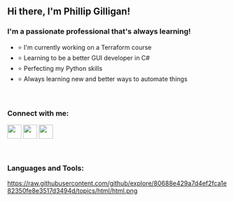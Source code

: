 ## Hi there, I'm Phillip Gilligan!

### I'm a passionate professional that's always learning!
- ⭐ I'm currently working on a Terraform course
- ⭐ Learning to be a better GUI developer in C#
- ⭐ Perfecting my Python skills
- ⭐ Always learning new and better ways to automate things

<br />

### Connect with me:
[<img height="32" width="32" src="https://cdn.jsdelivr.net/npm/simple-icons@v3/icons/linkedin.svg" />][linkedin]
<img height="32" width="32" src="https://cdn.jsdelivr.net/npm/simple-icons@v3/icons/youtube.svg" />
<img height="32" width="32" src="https://cdn.jsdelivr.net/npm/simple-icons@v3/icons/twitter.svg" />

<br />

### Languages and Tools:
https://raw.githubusercontent.com/github/explore/80688e429a7d4ef2fca1e82350fe8e3517d3494d/topics/html/html.png


<br />
<br />

[website]:
[youtube]:
[linkedin]: https://www.linkedin.com/in/phillip-gilligan/

